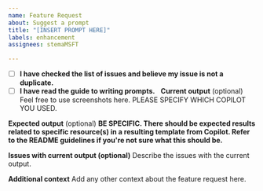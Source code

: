 ```yaml
---
name: Feature Request
about: Suggest a prompt
title: "[INSERT PROMPT HERE]"
labels: enhancement
assignees: stemaMSFT

---
```


- [ ] **I have checked the list of issues and believe my issue is not a duplicate.**
- [ ] **I have read the guide to writing prompts.**
 
**Current output** (optional)
Feel free to use screenshots here. PLEASE SPECIFY WHICH COPILOT YOU USED.

**Expected output** (optional)
**BE SPECIFIC. There should be expected results related to specific resource(s) in a resulting template from Copilot. Refer to the README guidelines if you're not sure what this should be.**

**Issues with current output (optional)**
Describe the issues with the current output.

**Additional context**
Add any other context about the feature request here.